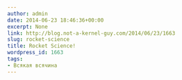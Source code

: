 ```yaml
---
author: admin
date: 2014-06-23 18:46:36+00:00
excerpt: None
link: http://blog.not-a-kernel-guy.com/2014/06/23/1663
slug: rocket-science
title: Rocket Science!
wordpress_id: 1663
tags:
- Всякая всячина
---
```

